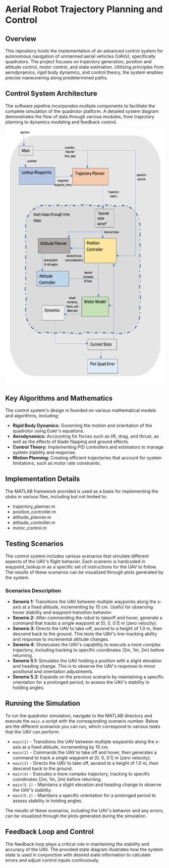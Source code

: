 <!DOCTYPE html>
<html lang="en">
<head>
    <meta charset="UTF-8">
    
</head>
<body>
    <h1>Aerial Robot Trajectory Planning and Control</h1>
    <h2>Overview</h2>
    <p>
        This repository hosts the implementation of an advanced control system for autonomous navigation of unmanned aerial vehicles (UAVs), specifically quadrotors. The project focuses on trajectory generation, position and attitude control, motor control, and state estimation. Utilizing principles from aerodynamics, rigid body dynamics, and control theory, the system enables precise maneuvering along predetermined paths.
    </p>
    <h2>Control System Architecture</h2>
    <p>
        The software pipeline incorporates multiple components to facilitate the complete simulation of the quadrotor platform. A detailed system diagram demonstrates the flow of data through various modules, from trajectory planning to dynamics modeling and feedback control.
    </p>
    <img src="src/state-diagram.png" alt="State Diagram of Quadrotor Control System" width="1003.8" height="806.4">
    <h2>Key Algorithms and Mathematics</h2>
    <p>
        The control system's design is founded on various mathematical models and algorithms, including:
    </p>
    <ul>
        <li><strong>Rigid Body Dynamics:</strong> Governing the motion and orientation of the quadrotor using Euler's equations.</li>
        <li><strong>Aerodynamics:</strong> Accounting for forces such as lift, drag, and thrust, as well as the effects of blade flapping and ground effects.</li>
        <li><strong>Control Theory:</strong> Implementing PID controllers and estimators to manage system stability and response.</li>
        <li><strong>Motion Planning:</strong> Creating efficient trajectories that account for system limitations, such as motor rate constraints.</li>
    </ul>
    <h2>Implementation Details</h2>
    <p>
        The MATLAB framework provided is used as a basis for implementing the stubs in various files, including but not limited to:
    </p>
    <ul>
        <li>trajectory_planner.m</li>
        <li>position_controller.m</li>
        <li>attitude_planner.m</li>
        <li>attitude_controller.m</li>
        <li>motor_control.m</li>
    </ul>
    <h2>Testing Scenarios</h2>
    <p>
    The control system includes various scenarios that simulate different aspects of the UAV's flight behavior. Each scenerio is hardcoded in waypoint_lookup.m as a specific set of instructions for the UAV to follow. The results of these scenarios can be visualized through plots generated by the system.
    </p>
    <h3>Scenarios Description</h3>
    <ul>
        <li><strong>Senerio 1:</strong> Transitions the UAV between multiple waypoints along the x-axis at a fixed altitude, incrementing by 10 cm. Useful for observing hover stability and waypoint transition behavior.</li>
        <li><strong>Senerio 2:</strong> After commanding the robot to takeoff and hover, generate a command that tracks a single waypoint at [0, 0, 0.1] m (zero velocity).</li>
        <li><strong>Senerio 3:</strong> Directs the UAV to take-off, ascend to a height of 1.0 m, then descend back to the ground. This tests the UAV's line-tracking ability and response to incremental altitude changes.</li>
        <li><strong>Senerio 4:</strong> Showcases the UAV's capability to execute a more complex trajectory, including tracking to specific coordinates (2m, 1m, 2m) before returning.</li>
        <li><strong>Senerio 5.1:</strong> Simulates the UAV holding a position with a slight elevation and heading change. This is to observe the UAV's response to minor positional and orientation adjustments.</li>
        <li><strong>Senerio 5.2:</strong> Expands on the previous scenario by maintaining a specific orientation for a prolonged period, to assess the UAV's stability in holding angles.</li>
    </ul>
    <h2>Running the Simulation</h2>
<p>
    To run the quadrotor simulation, navigate to the MATLAB directory and execute the <code>main.m</code> script with the corresponding scenario number. Below are the different scenarios you can run, which correspond to various tasks that the UAV can perform:
</p>
<ul>
    <li><code>main(1)</code> - Transitions the UAV between multiple waypoints along the x-axis at a fixed altitude, incrementing by 10 cm.</li>
    <li><code>main(2)</code> - Commands the UAV to take off and hover, then generates a command to track a single waypoint at [0, 0, 0.1] m (zero velocity).</li>
    <li><code>main(3)</code> - Directs the UAV to take off, ascend to a height of 1.0 m, then descend back to the ground.</li>
    <li><code>main(4)</code> - Executes a more complex trajectory, tracking to specific coordinates (2m, 1m, 2m) before returning.</li>
    <li><code>main(5.1)</code> - Maintains a slight elevation and heading change to observe the UAV's stability.</li>
    <li><code>main(5.2)</code> - Maintains a specific orientation for a prolonged period to assess stability in holding angles.</li>
</ul>
<p>
    The results of these scenarios, including the UAV's behavior and any errors, can be visualized through the plots generated during the simulation.
</p>
    <h2>Feedback Loop and Control</h2>
    <p>
        The feedback loop plays a critical role in maintaining the stability and accuracy of the UAV. The provided state diagram illustrates how the system state is used in conjunction with desired state information to calculate errors and adjust control inputs continuously.
    </p>
    
</body>
</html>

